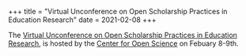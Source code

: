 +++
title = "Virtual Unconference on Open Scholarship Practices in Education Research"
date = 2021-02-08
+++

The [Virtual Unconference on Open Scholarship Practices in Education Research](https://www.cos.io/education-reseach-2021-virtual-unconference), is hosted by the [Center for Open Science](https://www.cos.io) on Febuary 8-9th.
